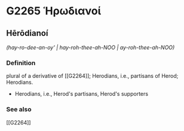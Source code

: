 # G2265 Ἡρωδιανοί

## Hērōdianoí

_(hay-ro-dee-an-oy' | hay-roh-thee-ah-NOO | ay-roh-thee-ah-NOO)_

### Definition

plural of a derivative of [[G2264]]; Herodians, i.e., partisans of Herod; Herodians.

- Herodians, i.e., Herod's partisans, Herod's supporters

### See also

[[G2264]]

